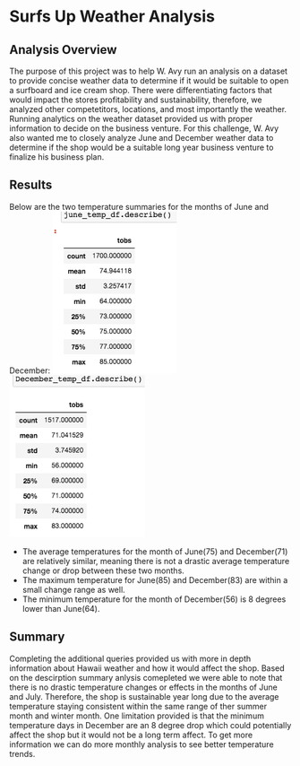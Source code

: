 # Surfs Up Weather Analysis

## Analysis Overview
The purpose of this project was to help W. Avy run an analysis on a dataset to provide concise weather data to determine if it would be suitable to open a surfboard and ice cream shop. There were differentiating factors that would impact the stores profitability and sustainability, therefore, we analyzed other competetitors, locations, and most importantly the weather. Running analytics on the weather dataset provided us with proper information to decide on the business venture. For this challenge, W. Avy also wanted me to closely analyze June and December weather data to determine if the shop would be a suitable long year business venture to finalize his business plan.

## Results
Below are the two temperature summaries for the months of June and December:
![alt text](https://github.com/allison-chavez/surfs_up/blob/main/Monthly%20Weather%20Images/June_Temperatures.png)
![alt text](https://github.com/allison-chavez/surfs_up/blob/main/Monthly%20Weather%20Images/December_Temperatures.png)

- The average temperatures for the month of June(75) and December(71) are relatively similar, meaning there is not a drastic average temperature change or drop between these two months. 
- The maximum temperature for June(85) and December(83) are within a small change range as well.
- The minimum temperature for the month of December(56) is 8 degrees lower than June(64). 

## Summary
Completing the additional queries provided us with more in depth information about Hawaii weather and how it would affect the shop. Based on the descirption summary anlysis comepleted we were able to note that there is no drastic temperature changes or effects in the months of June and July. Therefore, the shop is sustainable year long due to the average temperature staying consistent within the same range of ther summer month and winter month. One limitation provided is that the minimum temperature days in December are an 8 degree drop which could potentially affect the shop but it would not be a long term affect. To get more information we can do more monthly analysis to see better temperature trends.

